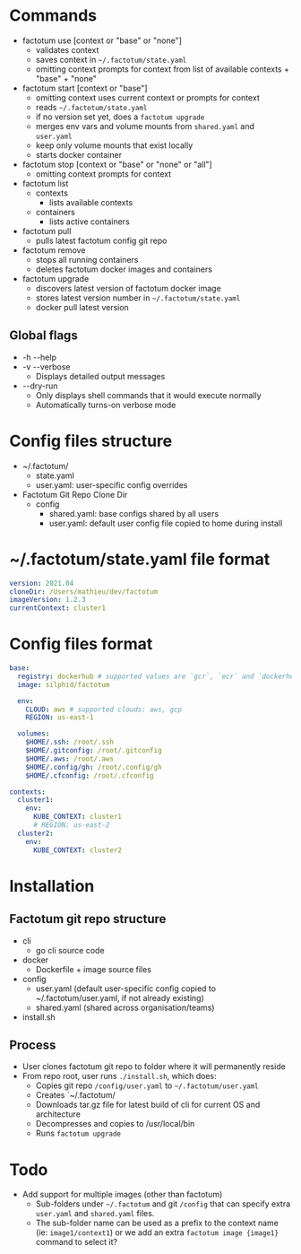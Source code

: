 # Commands

- factotum use [context or "base" or "none"]
  - validates context
  - saves context in `~/.factotum/state.yaml`
  - omitting context prompts for context from list of available contexts + "base" + "none"
- factotum start [context or "base"]
  - omitting context uses current context or prompts for context
  - reads `~/.factotum/state.yaml`
  - if no version set yet, does a `factotum upgrade`
  - merges env vars and volume mounts from `shared.yaml` and `user.yaml`
  - keep only volume mounts that exist locally
  - starts docker container
- factotum stop [context or "base" or "none" or "all"]
  - omitting context prompts for context
- factotum list
  - contexts
    - lists available contexts
  - containers
    - lists active containers
- factotum pull
  - pulls latest factotum config git repo
- factotum remove
  - stops all running containers
  - deletes factotum docker images and containers
- factotum upgrade
  - discovers latest version of factotum docker image
  - stores latest version number in `~/.factotum/state.yaml`
  - docker pull latest version

## Global flags

- -h --help
- -v --verbose
  - Displays detailed output messages
- --dry-run
  - Only displays shell commands that it would execute normally
  - Automatically turns-on verbose mode

# Config files structure

- ~/.factotum/
  - state.yaml
  - user.yaml: user-specific config overrides
- Factotum Git Repo Clone Dir
  - config
    - shared.yaml: base configs shared by all users
    - user.yaml: default user config file copied to home during install

# ~/.factotum/state.yaml file format

```yaml
version: 2021.04
cloneDir: /Users/mathieu/dev/factotum
imageVersion: 1.2.3
currentContext: cluster1
```

# Config files format

```yaml
base:
  registry: dockerhub # supported values are `gcr`, `ecr` and `dockerhub`
  image: silphid/factotum

  env:
    CLOUD: aws # supported clouds: aws, gcp
    REGION: us-east-1

  volumes:
    $HOME/.ssh: /root/.ssh
    $HOME/.gitconfig: /root/.gitconfig
    $HOME/.aws: /root/.aws
    $HOME/.config/gh: /root/.config/gh
    $HOME/.cfconfig: /root/.cfconfig

contexts:
  cluster1:
    env:
      KUBE_CONTEXT: cluster1
      # REGION: us-east-2
  cluster2:
    env:
      KUBE_CONTEXT: cluster2
```

# Installation

## Factotum git repo structure

- cli
  - go cli source code
- docker
  - Dockerfile + image source files
- config
  - user.yaml (default user-specific config copied to ~/.factotum/user.yaml, if not already existing)
  - shared.yaml (shared across organisation/teams)
- install.sh

## Process

- User clones factotum git repo to folder where it will permanently reside
- From repo root, user runs `./install.sh`, which does:
  - Copies git repo `/config/user.yaml` to `~/.factotum/user.yaml`
  - Creates `~/.factotum/
  - Downloads tar.gz file for latest build of cli for current OS and architecture
  - Decompresses and copies to /usr/local/bin
  - Runs `factotum upgrade`

# Todo

- Add support for multiple images (other than factotum)
  - Sub-folders under `~/.factotum` and git `/config` that can specify extra
    `user.yaml` and `shared.yaml` files.
  - The sub-folder name can be used as a prefix to the context name (ie:
    `image1/context1`) or we add an extra `factotum image {image1}` command to
    select it?
